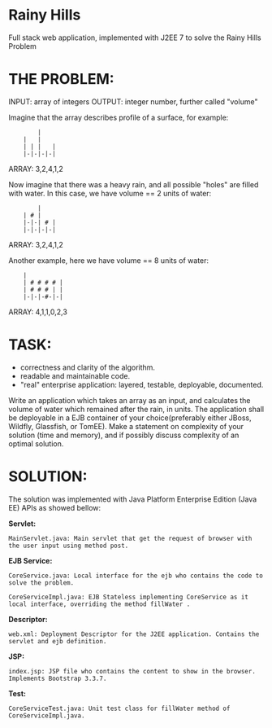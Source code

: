 # Rainy Hills
Full stack web application, implemented with J2EE 7 to solve the Rainy Hills Problem

# THE PROBLEM:
INPUT: array of integers
OUTPUT: integer number, further called "volume"

Imagine that the array describes profile of a surface, for example:

            |
        |   |
        | | |   |
        |-|-|-|-|
ARRAY:  3,2,4,1,2

Now imagine that there was a heavy rain, and all possible "holes" are filled with water. In this case, we have volume == 2 units of water:

            |
        | # |
        |-|-| # |
        |-|-|-|-|
ARRAY:  3,2,4,1,2

Another example, here we have volume == 8 units of water:

        |    
        | # # # # |
        | # # # | |
        |-|-|-#-|-|
ARRAY:  4,1,1,0,2,3

# TASK:
* correctness and clarity of the algorithm.
* readable and maintainable code.
* "real" enterprise application: layered, testable, deployable, documented.

Write an application which takes an array as an input, and calculates the volume of water which remained after the rain, in units.
The application shall be deployable in a EJB container of your choice(preferably either JBoss, Wildfly, Glassfish, or TomEE).
Make a statement on complexity of your solution (time and memory), and if possibly discuss complexity of an optimal solution.

# SOLUTION:

The solution was implemented with Java Platform Enterprise Edition (Java EE) APIs as showed bellow:

**Servlet:**

    MainServlet.java: Main servlet that get the request of browser with the user input using method post.

**EJB Service:**                      

    CoreService.java: Local interface for the ejb who contains the code to solve the problem. 

    CoreServiceImpl.java: EJB Stateless implementing CoreService as it local interface, overriding the method fillWater .

**Descriptor:**

    web.xml: Deployment Descriptor for the J2EE application. Contains the servlet and ejb definition.

**JSP:** 

    index.jsp: JSP file who contains the content to show in the browser. Implements Bootstrap 3.3.7.

**Test:**

    CoreServiceTest.java: Unit test class for fillWater method of CoreServiceImpl.java.